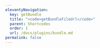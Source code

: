 ```yaml
---
eleventyNavigation:
  key: getBundle
  title: "<code>getBundleFileUrl</code>"
  parent: Shortcodes
  order: 1
  url: /docs/plugins/bundle.md
permalink: false
---
```

